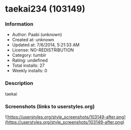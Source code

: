 # taekai234 (103149)

### Information
- Author: Paabi (unknown)
- Created at: unknown
- Updated at: 7/6/2014, 5:21:33 AM
- License: NO-REDISTRIBUTION
- Category: tumblr
- Rating: undefined
- Total installs: 27
- Weekly installs: 0


### Description
taekai


### Screenshots (links to userstyles.org)
![https://userstyles.org/style_screenshots/103149-after.png](https://userstyles.org/style_screenshots/103149-after.png)


